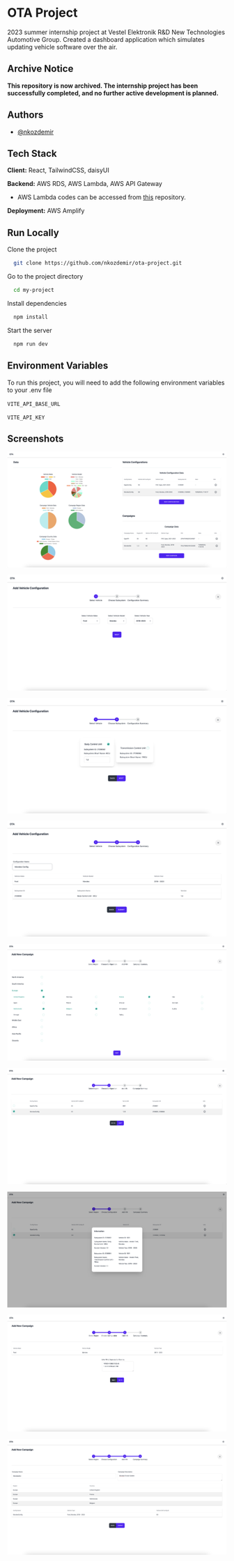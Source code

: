 # OTA Project

2023 summer internship project at Vestel Elektronik R&D New Technologies Automotive Group. 
Created a dashboard application which simulates updating vehicle software over the air. 


## Archive Notice

**This repository is now archived. The internship project has been successfully completed, and no further active development is planned.**


## Authors

- [@nkozdemir](https://github.com/nkozdemir)


## Tech Stack

**Client:** React, TailwindCSS, daisyUI

**Backend:** AWS RDS, AWS Lambda, AWS API Gateway

- AWS Lambda codes can be accessed from [this](https://github.com/nkozdemir/ota-lambdas.git) repository.

**Deployment:** AWS Amplify


## Run Locally

Clone the project

```bash
  git clone https://github.com/nkozdemir/ota-project.git
```

Go to the project directory

```bash
  cd my-project
```

Install dependencies

```bash
  npm install
```

Start the server

```bash
  npm run dev
```


## Environment Variables

To run this project, you will need to add the following environment variables to your .env file

`VITE_API_BASE_URL`

`VITE_API_KEY`


## Screenshots

![Main Page](./images/main.png)

![Add Vehicle Configuration1](./images/addvehicleconfig1.png)

![Add Vehicle Configuration2](./images/addvehicleconfig2.png)

![Add Vehicle Configuration3](./images/addvehicleconfig3.png)

![Add New Campaign1](./images/addnewcamp1.png)

![Add New Campaign2](./images/addnewcamp2.png)

![Add New Campaign3](./images/addnewcamp3.png)

![Add New Campaign4](./images/addnewcamp4.png)

![Add New Campaign5](./images/addnewcamp5.png)